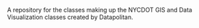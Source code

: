 A repository for the classes making up the NYCDOT GIS and Data Visualization classes created by Datapolitan.